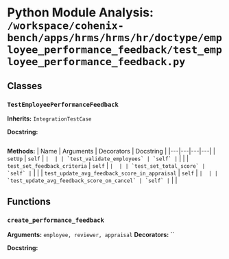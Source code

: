 # Python Module Analysis: `/workspace/cohenix-bench/apps/hrms/hrms/hr/doctype/employee_performance_feedback/test_employee_performance_feedback.py`

## Classes

### `TestEmployeePerformanceFeedback`
**Inherits:** `IntegrationTestCase`


**Docstring:**
```

```

**Methods:**
| Name | Arguments | Decorators | Docstring |
|---|---|---|---|
| `setUp` | `self` | `` |  |
| `test_validate_employees` | `self` | `` |  |
| `test_set_feedback_criteria` | `self` | `` |  |
| `test_set_total_score` | `self` | `` |  |
| `test_update_avg_feedback_score_in_appraisal` | `self` | `` |  |
| `test_update_avg_feedback_score_on_cancel` | `self` | `` |  |





## Functions

### `create_performance_feedback`
**Arguments:** `employee, reviewer, appraisal`
**Decorators:** ``

**Docstring:**
```

```

